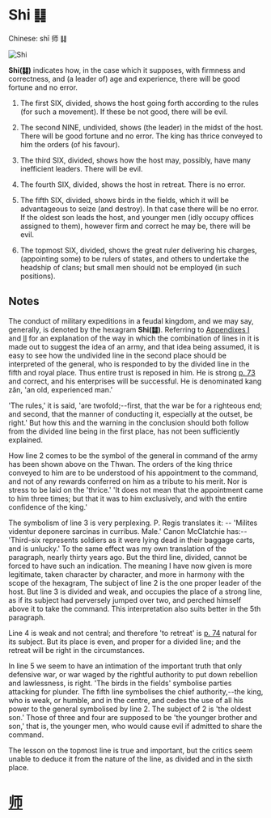 # Shi ䷆

Chinese: shī 师 ䷆

![Shi](https://88o.io/wp-content/uploads/2018/09/07-e5b888shi.jpg)

**Shi(䷆)** indicates how, in the case which it supposes, with firmness and correctness, and (a leader of) age and experience, there will be good fortune and no error.

1. The first SIX, divided, shows the host going forth according to the rules (for such a movement). If these be not good, there will be evil.

2. The second NINE, undivided, shows (the leader) in the midst of the host. There will be good fortune and no error. The king has thrice conveyed to him the orders (of his favour).

3. The third SIX, divided, shows how the host may, possibly, have many inefficient leaders. There will be evil.

4. The fourth SIX, divided, shows the host in retreat. There is no error.

5. The fifth SIX, divided, shows birds in the fields, which it will be advantageous to seize (and destroy). In that case there will be no error. If the oldest son leads the host, and younger men (idly occupy offices assigned to them), however firm and correct he may be, there will be evil.

6. The topmost SIX, divided, shows the great ruler delivering his charges, (appointing some) to be rulers of states, and others to undertake the headship of clans; but small men should not be employed (in such positions).

## Notes

The conduct of military expeditions in a feudal kingdom, and we may say, generally, is denoted by the hexagram **Shi(䷆)**.
Referring to [Appendixes I](appendix01s1.md) and [II](appendix02s1.md) for an explanation of the way in which the combination of lines in it is made out to suggest the idea of an army, and that idea being assumed, it is easy to see how the undivided line in the second place should be interpreted of the general, who is responded to by the divided line in the fifth and royal place. Thus entire trust is reposed in him. He is strong [p. 73](e590a6pi.md) and correct, and his enterprises will be successful. He is denominated kang zăn, 'an old, experienced man.'

'The rules,' it is said, 'are twofold;--first, that the war be for a righteous end; and second, that the manner of conducting it, especially at the outset, be right.' But how this and the warning in the conclusion should both follow from the divided line being in the first place, has not been sufficiently explained.

How line 2 comes to be the symbol of the general in command of the army has been shown above on the Thwan. The orders of the king thrice conveyed to him are to be understood of his appointment to the command, and not of any rewards conferred on him as a tribute to his merit. Nor is stress to be laid on the 'thrice.' 'It does not mean that the appointment came to him three times; but that it was to him exclusively, and with the entire confidence of the king.'

The symbolism of line 3 is very perplexing. P. Regis translates it: -- 'Milites videntur deponere sarcinas in curribus. Male.' Canon McClatchie has:--'Third-six represents soldiers as it were lying dead in their baggage carts, and is unlucky.' To the same effect was my own translation of the paragraph, nearly thirty years ago. But the third line, divided, cannot be forced to have such an indication. The meaning I have now given is more legitimate, taken character by character, and more in harmony with the scope of the hexagram, The subject of line 2 is the one proper leader of the host. But line 3 is divided and weak, and occupies the place of a strong line, as if its subject had perversely jumped over two, and perched himself above it to take the command. This interpretation also suits better in the 5th paragraph.

Line 4 is weak and not central; and therefore 'to retreat' is [p. 74](e590a6pi.md) natural for its subject. But its place is even, and proper for a divided line; and the retreat will be right in the circumstances.

In line 5 we seem to have an intimation of the important truth that only defensive war, or war waged by the rightful authority to put down rebellion and lawlessness, is right. 'The birds in the fields' symbolise parties attacking for plunder. The fifth line symbolises the chief authority,--the king, who is weak, or humble, and in the centre, and cedes the use of all his power to the general symbolised by line 2. The subject of 2 is 'the oldest son.' Those of three and four are supposed to be 'the younger brother and son,' that is, the younger men, who would cause evil if admitted to share the command.

The lesson on the topmost line is true and important, but the critics seem unable to deduce it from the nature of the line, as divided and in the sixth place.

# [师](./e5b888shi_cn.md)
